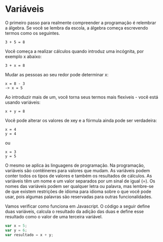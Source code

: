 # Variáveis

O primeiro passo para realmente compreender a programação é relembrar a álgebra. Se você se lembra da escola, a álgebra começa escrevendo termos como os seguintes.

```
3 + 5 = 8
```

Você começa a realizar cálculos quando introduz uma incógnita, por exemplo x abaixo:

```
3 + x = 8
```

Mudar as pessoas ao seu redor pode determinar x:

```
x = 8 - 3
-> x = 5
```

Ao introduzir mais de um, você torna seus termos mais flexíveis - você está usando variáveis:

```
x + y = 8
```

Você pode alterar os valores de xey e a fórmula ainda pode ser verdadeira:

```
x = 4
y = 4
```

ou

```
x = 3
y = 5
```

O mesmo se aplica às linguagens de programação. Na programação, variáveis são contêineres para valores que mudam. As variáveis ​​podem conter todos os tipos de valores e também os resultados de cálculos. As variáveis têm um nome e um valor separados por um sinal de igual (=). Os nomes das variáveis podem ser qualquer letra ou palavra, mas lembre-se de que existem restrições de idioma para idioma sobre o que você pode usar, pois algumas palavras são reservadas para outras funcionalidades.

Vamos verificar como funciona em Javascript. O código a seguir define duas variáveis, calcula o resultado da adição das duas e define esse resultado como o valor de uma terceira variável.

```js
var x = 5;
var y = 6;
var resultado = x + y;
```